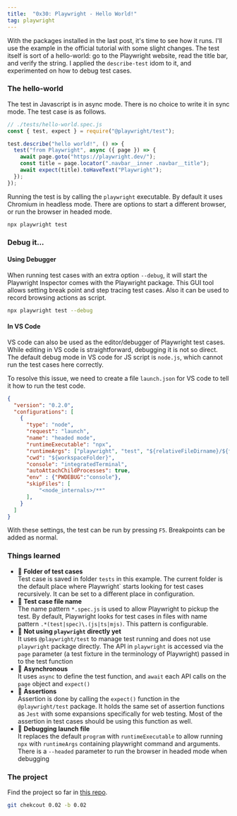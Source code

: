 ```yaml
---
title:  "0x30: Playwright - Hello World!"
tag: playwright
---
```


With the packages installed in the last post, it's time to see how it runs. I'll use the example in the official tutorial with some slight changes. The test itself is sort of a hello-world: go to the Playwright website, read the title bar, and verify the string. I applied the `describe-test` idom to it, and experimented on how to debug test cases.


### The hello-world

The test in Javascript is in async mode. There is no choice to write it in sync mode. The test case is as follows.

```javascript
// ./tests/hello-world.spec.js
const { test, expect } = require("@playwright/test");

test.describe("hello world!", () => {
  test("from Playwright", async ({ page }) => {
    await page.goto("https://playwright.dev/");
    const title = page.locator(".navbar__inner .navbar__title");
    await expect(title).toHaveText("Playwright");
  });
});
```

Running the test is by calling the `playwright` executable. By default it uses Chromium in headless mode. There are options to start a different browser, or run the browser in headed mode.

```bash
npx playwright test
```

### Debug it...
#### Using Debugger

When running test cases with an extra option `--debug`, it will start the Playwright Inspector comes with the Playwright package. This GUI tool allows setting break point and step tracing test cases. Also it can be used to record browsing actions as script.

```bash
npx playwright test --debug
```

#### In VS Code

VS code can also be used as the editor/debugger of Playwright test cases. While editing in VS code is straightforward, debugging it is not so direct. The default debug mode in VS code for JS script is `node.js`, which cannot run the test cases here correctly.

To resolve this issue, we need to create a file `launch.json` for VS code to tell it how to run the test code.

```json
{
  "version": "0.2.0",
  "configurations": [
    {
      "type": "node",
      "request": "launch",
      "name": "headed mode",
      "runtimeExecutable": "npx",
      "runtimeArgs": ["playwright", "test", "${relativeFileDirname}/${fileBasename}", "--headed"],
      "cwd": "${workspaceFolder}",
      "console": "integratedTerminal",
      "autoAttachChildProcesses": true,
      "env" : {"PWDEBUG":"console"},
      "skipFiles": [
          "<node_internals>/**"
      ],
    }
  ]
}
```

With these settings, the test can be run by pressing `F5`. Breakpoints can be added as normal.

### Things learned
- :pushpin: **Folder of test cases**  
Test case is saved in folder `tests` in this example. The current folder is the default place where Playwright` starts looking for test cases recursively. It can be set to a different place in configuration.
- :pushpin: **Test case file name**  
The name pattern `*.spec.js` is used to allow Playwright to pickup the test. By default, Playwright looks for test cases in files with name pattern `.*(test|spec)\.(js|ts|mjs)`. This pattern is configurable.
- :pushpin: **Not using `playwright` directly yet**  
It uses `@playwright/test` to manage test running and does not use `playwright` package directly. The API in `playwright` is accessed via the `page` parameter (a test fixture in the terminology of Playwright) passed in to the test function
- :pushpin: **Asynchronous**  
It uses `async` to define the test function, and `await` each API calls on the `page` object and `expect()`
- :pushpin: **Assertions**  
Assertion is done by calling the `expect()` function in the `@playwright/test` package. It holds the same set of assertion functions as `Jest` with some expansions specifically for web testing. Most of the assertion in test cases should be using this function as well.
- :pushpin: **Debugging launch file**  
It replaces the default `program` with `runtimeExecutable` to allow running `npx` with `runtimeArgs` containing playwright command and arguments. There is a `--headed` parameter to run the browser in headed mode when debugging

### The project

Find the project so far in [this repo](https://github.com/wei-y/test-playwright-js).

```bash
git chekcout 0.02 -b 0.02
```
